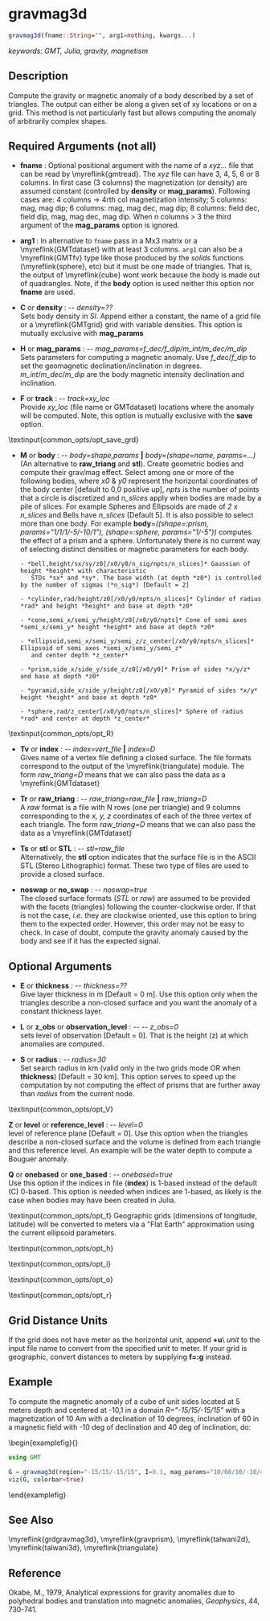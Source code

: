 # gravmag3d

```julia
gravmag3d(fname::String="", arg1=nothing, kwargs...)
```

*keywords: GMT, Julia, gravity, magnetism*

Description
-----------

Compute the gravity or magnetic anomaly of a body described by a set of triangles.
The output can either be along a given set of xy locations or on a grid. This method is not particularly
fast but allows computing the anomaly of arbitrarily complex shapes.

Required Arguments (not all)
----------------------------

- **fname** : Optional positional argument with the name of a _xyz..._ file that can be read by \myreflink{gmtread}.
    The *xyz* file can have 3, 4, 5, 6 or 8 columns. In first case (3 columns) the magnetization (or density)
    are assumed constant (controlled by **density** or **mag_params**). Following cases are: 4 columns -> 4rth col
    magnetization intensity; 5 columns: mag, mag dip; 6 columns: mag, mag dec, mag dip; 8 columns: field dec, field dip,
    mag, mag dec, mag dip.  When n columns > 3 the third argument of the **mag_params** option is ignored.

- **arg1** : In alternative to `fname` pass in a Mx3 matrix or a \myreflink{GMTdataset} with at least 3 columns.
    `arg1` can also be a \myreflink{GMTfv} type like those produced by the _solids_ functions (\myreflink{sphere}, etc)
    but it must be one made of triangles. That is, the output of \myreflink{cube} wont work because the body is
    made out of quadrangles. Note, if the **body** option is used neither this option nor **fname** are used.

- **C** or **density** : -- *density=??*\
    Sets body density in _SI_. Append either a constant, the name of a grid file or a \myreflink{GMTgrid}
    grid with variable densities. This option is mutually exclusive with **mag_params**

- **H** or **mag_params** : -- *mag_params=f_dec/f_dip/m_int/m_dec/m_dip*\
    Sets parameters for computing a magnetic anomaly. Use *f_dec*/*f_dip* to set the geomagnetic
    declination/inclination in degrees. *m_int*/*m_dec*/*m_dip* are the body magnetic intensity
    declination and inclination.

- **F** or **track** : -- *track=xy_loc*\
    Provide *xy_loc* (file name or GMTdataset) locations where the anomaly will be computed. Note,
    this option is mutually exclusive with the **save** option.

\textinput{common_opts/opt_save_grd}

- **M** or **body** : -- *body=shape,params* **|** *body=(shape=name, params=...)*\
    (An alternative to **raw_triang** and **stl**). Create geometric bodies and compute their grav/mag effect.
    Select among one or more of the following bodies, where *x0* & *y0* represent the horizontal coordinates
    of the body center [default to 0,0 positive up], *npts* is the number of points that a circle is discretized
    and *n_slices* apply when bodies are made by a pile of slices. For example Spheres and Ellipsoids are made of
    *2 x n_slices* and Bells have *n_slices* [Default 5]. It is also possible to select more than one body.
    For example **body**=*((shape=:prism, params="1/1/1/-5/-10/1"), (shape=:sphere, params="1/-5"))* computes
    the effect of a prism and a sphere. Unfortunately there is no current way of selecting distinct densities
    or magnetic parameters for each body.

      - *bell,height/sx/sy/z0[/x0/y0/n_sig/npts/n_slices]* Gaussian of height *height* with characteristic
         STDs *sx* and *sy*. The base width (at depth *z0*) is controlled by the number of sigmas (*n_sig*) [Default = 2]

      - *cylinder,rad/height/z0[/x0/y0/npts/n_slices]* Cylinder of radius *rad* and height *height* and base at depth *z0*

      - *cone,semi_x/semi_y/height/z0[/x0/y0/npts]* Cone of semi axes *semi_x/semi_y* height *height* and base at depth *z0*

      - *ellipsoid,semi_x/semi_y/semi_z/z_center[/x0/y0/npts/n_slices]* Ellipsoid of semi axes *semi_x/semi_y/semi_z*
         and center depth *z_center*

      - *prism,side_x/side_y/side_z/z0[/x0/y0]* Prism of sides *x/y/z* and base at depth *z0*

      - *pyramid,side_x/side_y/height/z0[/x0/y0]* Pyramid of sides *x/y* height *height* and base at depth *z0*

      - *sphere,rad/z_center[/x0/y0/npts/n_slices]* Sphere of radius *rad* and center at depth *z_center*

\textinput{common_opts/opt_R}

- **Tv** or **index** : -- *index=vert_file* **|** *index=D*\
    Gives name of a vertex file defining a closed surface. The file formats correspond to the output
    of the \myreflink{triangulate} module. The form *raw_triang=D* means that we can also
    pass the data as a \myreflink{GMTdataset}

- **Tr** or **raw_triang** : -- *raw_triang=raw_file* **|** *raw_triang=D*\
    A *raw* format is a file with N rows (one per triangle) and 9 columns corresponding to the *x, y, z*
    coordinates of each of the three vertex of each triangle. The form *raw_triang=D* means that we can also
    pass the data as a \myreflink{GMTdataset}

- **Ts** or **stl** or **STL** : -- *stl=raw_file*\
    Alternatively, the **stl** option indicates that the surface file is in the ASCII STL
    (Stereo Lithographic) format. These two type of files are used to provide a closed surface.

- **noswap** or **no_swap** : -- *noswap=true*\
    The closed surface formats (_STL_ or _raw_) are assumed to be provided with the facets (triangles)
    following the counter-clockwise order. If that is not the case, _i.e._ they are clockwise oriented,
    use this option to bring them to the expected order. However, this order may not be easy to check.
    In case of doubt, compute the gravity anomaly caused by the body and see if it has the expected signal.

Optional Arguments
------------------

- **E** or **thickness** : -- *thickness=??*\
    Give layer thickness in m [Default = 0 m]. Use this option only when the triangles describe a non-closed
    surface and you want the anomaly of a constant thickness layer.

- **L** or **z_obs** or **observation_level** : -- -- *z_obs=0*\
    sets level of observation [Default = 0]. That is the height (z) at which anomalies are computed.

- **S** or **radius** : -- *radius=30*\
    Set search radius in km (valid only in the two grids mode OR when **thickness**) [Default = 30 km].
    This option serves to speed up the computation by not computing the effect of prisms that
    are further away than *radius* from the current node.

\textinput{common_opts/opt_V}

**Z** or **level** or **reference_level** : -- *level=0*\
    level of reference plane [Default = 0]. Use this option when the triangles describe a non-closed
    surface and the volume is defined from each triangle and this reference level. An example will
    be the water depth to compute a Bouguer anomaly.

**Q** or **onebased** or **one_based** : -- *onebased=true*\
    Use this option if the indices in file (**index**) is 1-based instead of the default (C) 0-based.
    This option is needed when indices are 1-based, as likely is the case when bodies may have been
    created in Julia.

\textinput{common_opts/opt_f}
   Geographic grids (dimensions of longitude, latitude) will be converted to
   meters via a "Flat Earth" approximation using the current ellipsoid parameters.

\textinput{common_opts/opt_h}

\textinput{common_opts/opt_i}

\textinput{common_opts/opt_o}

\textinput{common_opts/opt_r}

Grid Distance Units
-------------------

If the grid does not have meter as the horizontal unit, append **+u**\ *unit* to the input file name to convert from the
specified unit to meter.  If your grid is geographic, convert distances to meters by supplying **f=:g** instead.

Example
-------

To compute the magnetic anomaly of a cube of unit sides located at 5 meters depth and centered at -10,1 in a domain
*R="-15/15/-15/15"* with a magnetization of 10 Am with a declination of 10 degrees, inclination of 60 in a magnetic field
with -10 deg of declination and 40 deg of inclination, do:

\begin{examplefig}{}
```julia
using GMT

G = gravmag3d(region="-15/15/-15/15", I=0.1, mag_params="10/60/10/-10/40", body=(shape=:prism, params="1/1/1/-5/-10/1"));
viz(G, colorbar=true)
```
\end{examplefig}

See Also
--------

\myreflink{grdgravmag3d}, \myreflink{gravprism}, \myreflink{talwani2d}, \myreflink{talwani3d}, \myreflink{triangulate}

Reference
---------

Okabe, M., 1979, Analytical expressions for gravity anomalies due to
polyhedral bodies and translation into magnetic anomalies, *Geophysics*,
44, 730-741.
